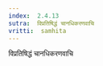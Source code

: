 ```yaml
---
index:  2.4.13
sutra:  विप्रतिषिद्धं चानधिकरणवाचि
vritti:  samhita 
---
```


विप्रतिषिद्धं चानधिकरणवाचि

